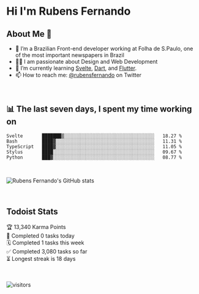 # Hi I'm Rubens Fernando

## About Me 🚀

- 🌱 I’m a Brazilian Front-end developer working at Folha de S.Paulo, one of the most important newspapers in Brazil
- 👨‍💻 I am passionate about Design and Web Development
- 📖 I’m currently learning [Svelte](https://svelte.dev/), [Dart](https://dart.dev/), and [Flutter](https://flutter.dev/).
- 📫 How to reach me: [@rubensfernando](https://twitter.com/rubensfernando) on Twitter

<br />

## 📊 The last seven days, I spent my time working on

<!--START_SECTION:waka-->
```text
Svelte       ███████▒░░░░░░░░░░░░░░░░░░░░░░░░░░░░░░░░░   18.27 % 
Bash         ████▓░░░░░░░░░░░░░░░░░░░░░░░░░░░░░░░░░░░░   11.31 % 
TypeScript   ████▓░░░░░░░░░░░░░░░░░░░░░░░░░░░░░░░░░░░░   11.05 % 
Stylus       ████░░░░░░░░░░░░░░░░░░░░░░░░░░░░░░░░░░░░░   09.67 % 
Python       ███▓░░░░░░░░░░░░░░░░░░░░░░░░░░░░░░░░░░░░░   08.77 % 
```
<!--END_SECTION:waka-->

<br />

![Rubens Fernando's GitHub stats](https://github-readme-stats.vercel.app/api?username=rubensfernando&show_icons=true&hide_border=true)

<br />

## Todoist Stats

<!-- TODO-IST:START -->
🏆  13,340 Karma Points           
🌸  Completed 0 tasks today           
🗓  Completed 1 tasks this week           
✅  Completed 3,080 tasks so far           
⏳  Longest streak is 18 days
<!-- TODO-IST:END -->

<br>

![visitors](https://visitor-badge.laobi.icu/badge?page_id=rubensfernando.rubensfernando)
